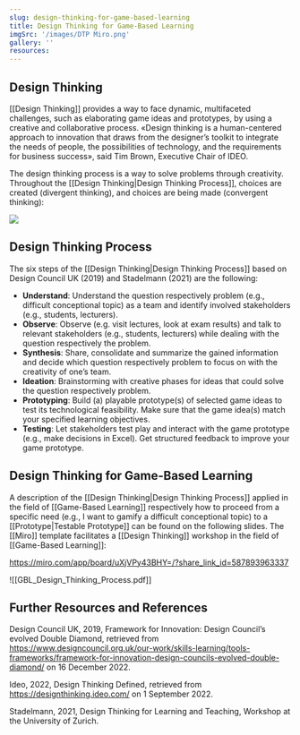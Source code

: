 ```yaml
---
slug: design-thinking-for-game-based-learning
title: Design Thinking for Game-Based Learning
imgSrc: '/images/DTP Miro.png'
gallery: ''
resources:
---
```


## Design Thinking

[[Design Thinking]] provides a way to face dynamic, multifaceted challenges, such as elaborating game ideas and prototypes, by using a creative and collaborative process. «Design thinking is a human-centered approach to innovation that draws from the designer’s toolkit to integrate the needs of people, the possibilities of technology, and the requirements for business success», said Tim Brown, Executive Chair of IDEO.

The design thinking process is a way to solve problems through creativity. Throughout the [[Design Thinking|Design Thinking Process]], choices are created (divergent thinking), and choices are being made (convergent thinking):

![](https://sos-ch-dk-2.exo.io/gbl-uzh/DTP%20Overview.png)

## Design Thinking Process

The six steps of the [[Design Thinking|Design Thinking Process]] based on Design Council UK (2019) and Stadelmann (2021) are the following:

- **Understand**: Understand the question respectively problem (e.g., difficult conceptional topic) as a team and identify involved stakeholders (e.g., students, lecturers).
- **Observe**: Observe (e.g. visit lectures, look at exam results) and talk to relevant stakeholders (e.g., students, lecturers) while dealing with the question respectively the problem.
- **Synthesis**: Share, consolidate and summarize the gained information and decide which question respectively problem to focus on with the creativity of one’s team.
- **Ideation**: Brainstorming with creative phases for ideas that could solve the question respectively problem.
- **Prototyping**: Build (a) playable prototype(s) of selected game ideas to test its technological feasibility. Make sure that the game idea(s) match your specified learning objectives.
- **Testing**: Let stakeholders test play and interact with the game prototype (e.g., make decisions in Excel). Get structured feedback to improve your game prototype.

## Design Thinking for Game-Based Learning

A description of the [[Design Thinking|Design Thinking Process]] applied in the field of [[Game-Based Learning]] respectively how to proceed from a specific need (e.g., I want to gamify a difficult conceptional topic) to a [[Prototype|Testable Prototype]] can be found on the following slides. The [[Miro]] template facilitates a [[Design Thinking]] workshop in the field of [[Game-Based Learning]]:

https://miro.com/app/board/uXjVPy43BHY=/?share_link_id=587893963337

![[GBL_Design_Thinking_Process.pdf]]

## Further Resources and References

Design Council UK, 2019, Framework for Innovation: Design Council’s evolved Double Diamond, retrieved from https://www.designcouncil.org.uk/our-work/skills-learning/tools-frameworks/framework-for-innovation-design-councils-evolved-double-diamond/ on 16 December 2022.

Ideo, 2022, Design Thinking Defined, retrieved from https://designthinking.ideo.com/ on 1 September 2022.

Stadelmann, 2021, Design Thinking for Learning and Teaching, Workshop at the University of Zurich.
